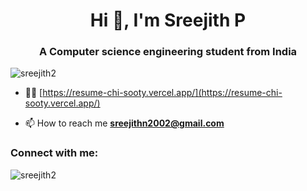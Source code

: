 <h1 align="center">Hi 👋, I'm Sreejith P</h1>
<h3 align="center">A Computer science engineering student from India</h3>

<p align="left"> <img src="https://komarev.com/ghpvc/?username=sreejith2&label=Profile%20views&color=0e75b6&style=flat" alt="sreejith2" /> </p>

- 👨‍💻 [https://resume-chi-sooty.vercel.app/](https://resume-chi-sooty.vercel.app/)

- 📫 How to reach me **sreejithn2002@gmail.com**

<h3 align="left">Connect with me:</h3>
<p align="left">
</p>

<p><img align="center" src="https://github-readme-stats.vercel.app/api/top-langs?username=sreejith2&show_icons=true&locale=en&layout=compact" alt="sreejith2" /></p>
